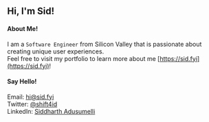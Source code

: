 ## Hi, I'm Sid!

#### About Me!
I am a `Software Engineer` from Silicon Valley that is passionate about creating unique user experiences.\
Feel free to visit my portfolio to learn more about me [https://sid.fyi](https://sid.fyi)!

#### Say Hello!
Email: [hi@sid.fyi](mailto:hi@sid.fyi)\
Twitter: [@shift4id](https://twitter.com/shift4id)\
LinkedIn: [Siddharth Adusumelli](https://www.linkedin.com/in/sid-a)
